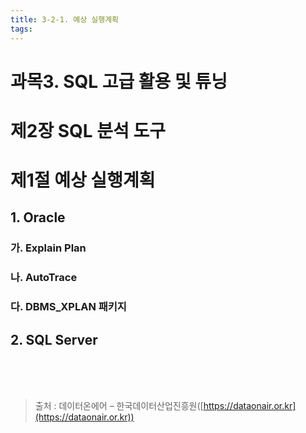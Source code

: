 ```yaml
---
title: 3-2-1. 예상 실행계획
tags: 
---
```


# 과목3. SQL 고급 활용 및 튜닝
# 제2장 SQL 분석 도구
# 제1절 예상 실행계획


## 1. Oracle

### 가. Explain Plan

### 나. AutoTrace

### 다. DBMS_XPLAN 패키지

## 2. SQL Server

<br><br><br>
> 출처 : 데이터온에어 – 한국데이터산업진흥원([https://dataonair.or.kr](https://dataonair.or.kr))